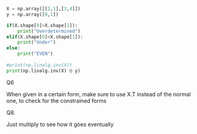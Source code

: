 ```python
X = np.array([[1,1],[3,4]])
y = np.array([0,1])

if(X.shape[0]>X.shape[1]):
    print("Overdetermined")
elif(X.shape[0]<X.shape[1]):
    print("Under")
else:
    print("EVEN")
    
#print(np.linalg.inv(X))
print(np.linalg.inv(X) @ y)
```

Q6

When given in a certain form, make sure to use X.T instead of the normal one, to check for the constrained forms


Q8.

Just multiply to see how it goes eventually


